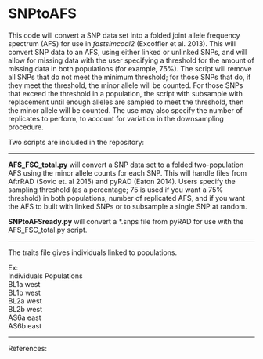 # SNPtoAFS

This code will convert a SNP data set into a folded joint allele frequency
spectrum (AFS) for use in *fastsimcoal2* (Excoffier et al. 2013). This will
convert SNP data to an AFS, using either linked or unlinked SNPs, and will
allow for missing data with the user specifying a threshold for the amount
of missing data in both populations (for example, 75%). The script will 
remove all SNPs that do not meet the minimum threshold; for those SNPs that 
do, if they meet the threshold, the minor allele will be counted. For those 
SNPs that exceed the threshold in a population, the script with subsample 
with replacement until enough alleles are sampled to meet the threshold, 
then the minor allele will be counted. The use may also specify the number 
of replicates to perform, to account for variation in the downsampling 
procedure. 

Two scripts are included in the repository: 

___
**AFS\_FSC\_total.py** will convert a SNP data set to a folded two-population 
AFS using the minor allele counts for each SNP. This will handle files 
from AftrRAD (Sovic et. al 2015) and pyRAD (Eaton 2014). Users specify
the sampling threshold (as a percentage; 75 is used if you want a 75%
threshold) in both populations, number of replicated AFS, and if you want
the AFS to built with linked SNPs or to subsample a single SNP at random.

**SNPtoAFSready.py** will convert a *.snps file from pyRAD for use with the 
AFS\_FSC\_total.py script. 
___

The traits file gives individuals linked to populations.

Ex:  
Individuals	Populations  
BL1a	west  
BL1b	west  
BL2a	west  
BL2b	west  
AS6a	east  
AS6b	east  

***
References:



